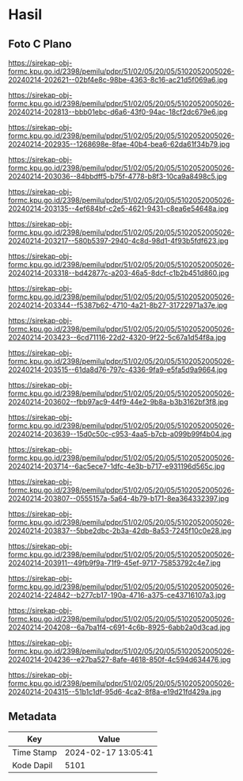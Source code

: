 # Hasil

## Foto C Plano

https://sirekap-obj-formc.kpu.go.id/2398/pemilu/pdpr/51/02/05/20/05/5102052005026-20240214-202621--02bf4e8c-98be-4363-8c16-ac21d5f069a6.jpg

https://sirekap-obj-formc.kpu.go.id/2398/pemilu/pdpr/51/02/05/20/05/5102052005026-20240214-202813--bbb01ebc-d6a6-43f0-94ac-18cf2dc679e6.jpg

https://sirekap-obj-formc.kpu.go.id/2398/pemilu/pdpr/51/02/05/20/05/5102052005026-20240214-202935--1268698e-8fae-40b4-bea6-62da61f34b79.jpg

https://sirekap-obj-formc.kpu.go.id/2398/pemilu/pdpr/51/02/05/20/05/5102052005026-20240214-203036--84bbdff5-b75f-4778-b8f3-10ca9a8498c5.jpg

https://sirekap-obj-formc.kpu.go.id/2398/pemilu/pdpr/51/02/05/20/05/5102052005026-20240214-203135--4ef684bf-c2e5-4621-9431-c8ea6e54648a.jpg

https://sirekap-obj-formc.kpu.go.id/2398/pemilu/pdpr/51/02/05/20/05/5102052005026-20240214-203217--580b5397-2940-4c8d-98d1-4f93b5fdf623.jpg

https://sirekap-obj-formc.kpu.go.id/2398/pemilu/pdpr/51/02/05/20/05/5102052005026-20240214-203318--bd42877c-a203-46a5-8dcf-c1b2b451d860.jpg

https://sirekap-obj-formc.kpu.go.id/2398/pemilu/pdpr/51/02/05/20/05/5102052005026-20240214-203344--f5387b62-4710-4a21-8b27-31722971a37e.jpg

https://sirekap-obj-formc.kpu.go.id/2398/pemilu/pdpr/51/02/05/20/05/5102052005026-20240214-203423--6cd71116-22d2-4320-9f22-5c67a1d54f8a.jpg

https://sirekap-obj-formc.kpu.go.id/2398/pemilu/pdpr/51/02/05/20/05/5102052005026-20240214-203515--61da8d76-797c-4336-9fa9-e5fa5d9a9664.jpg

https://sirekap-obj-formc.kpu.go.id/2398/pemilu/pdpr/51/02/05/20/05/5102052005026-20240214-203602--fbb97ac9-44f9-44e2-9b8a-b3b3162bf3f8.jpg

https://sirekap-obj-formc.kpu.go.id/2398/pemilu/pdpr/51/02/05/20/05/5102052005026-20240214-203639--15d0c50c-c953-4aa5-b7cb-a099b99f4b04.jpg

https://sirekap-obj-formc.kpu.go.id/2398/pemilu/pdpr/51/02/05/20/05/5102052005026-20240214-203714--6ac5ece7-1dfc-4e3b-b717-e931196d565c.jpg

https://sirekap-obj-formc.kpu.go.id/2398/pemilu/pdpr/51/02/05/20/05/5102052005026-20240214-203807--0555157a-5a64-4b79-b171-8ea364332397.jpg

https://sirekap-obj-formc.kpu.go.id/2398/pemilu/pdpr/51/02/05/20/05/5102052005026-20240214-203837--5bbe2dbc-2b3a-42db-8a53-7245f10c0e28.jpg

https://sirekap-obj-formc.kpu.go.id/2398/pemilu/pdpr/51/02/05/20/05/5102052005026-20240214-203911--49fb9f9a-71f9-45ef-9717-75853792c4e7.jpg

https://sirekap-obj-formc.kpu.go.id/2398/pemilu/pdpr/51/02/05/20/05/5102052005026-20240214-224842--b277cb17-190a-4716-a375-ce43716107a3.jpg

https://sirekap-obj-formc.kpu.go.id/2398/pemilu/pdpr/51/02/05/20/05/5102052005026-20240214-204208--6a7ba1f4-c691-4c6b-8925-6abb2a0d3cad.jpg

https://sirekap-obj-formc.kpu.go.id/2398/pemilu/pdpr/51/02/05/20/05/5102052005026-20240214-204236--e27ba527-8afe-4618-850f-4c594d634476.jpg

https://sirekap-obj-formc.kpu.go.id/2398/pemilu/pdpr/51/02/05/20/05/5102052005026-20240214-204315--51b1c1df-95d6-4ca2-8f8a-e19d21fd429a.jpg


## Metadata

| Key        | Value               |
| ---------- | ------------------- |
| Time Stamp | 2024-02-17 13:05:41 |
| Kode Dapil | 5101                |



